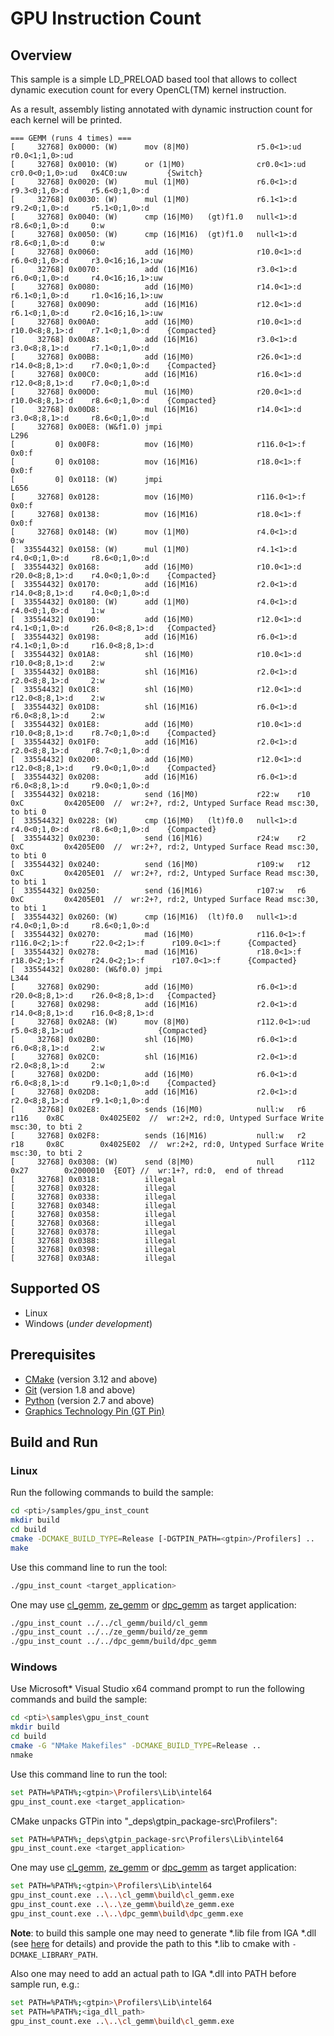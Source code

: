 # GPU Instruction Count

## Overview

This sample is a simple LD_PRELOAD based tool that allows to collect dynamic execution count for every OpenCL(TM) kernel instruction.

As a result, assembly listing annotated with dynamic instruction count for each kernel will be printed.

```console
=== GEMM (runs 4 times) ===
[     32768] 0x0000: (W)      mov (8|M0)               r5.0<1>:ud    r0.0<1;1,0>:ud
[     32768] 0x0010: (W)      or (1|M0)                cr0.0<1>:ud   cr0.0<0;1,0>:ud   0x4C0:uw         {Switch}
[     32768] 0x0020: (W)      mul (1|M0)               r6.0<1>:d     r9.3<0;1,0>:d     r5.6<0;1,0>:d
[     32768] 0x0030: (W)      mul (1|M0)               r6.1<1>:d     r9.2<0;1,0>:d     r5.1<0;1,0>:d
[     32768] 0x0040: (W)      cmp (16|M0)   (gt)f1.0   null<1>:d     r8.6<0;1,0>:d     0:w
[     32768] 0x0050: (W)      cmp (16|M16)  (gt)f1.0   null<1>:d     r8.6<0;1,0>:d     0:w
[     32768] 0x0060:          add (16|M0)              r10.0<1>:d    r6.0<0;1,0>:d     r3.0<16;16,1>:uw
[     32768] 0x0070:          add (16|M16)             r3.0<1>:d     r6.0<0;1,0>:d     r4.0<16;16,1>:uw
[     32768] 0x0080:          add (16|M0)              r14.0<1>:d    r6.1<0;1,0>:d     r1.0<16;16,1>:uw
[     32768] 0x0090:          add (16|M16)             r12.0<1>:d    r6.1<0;1,0>:d     r2.0<16;16,1>:uw
[     32768] 0x00A0:          add (16|M0)              r10.0<1>:d    r10.0<8;8,1>:d    r7.1<0;1,0>:d    {Compacted}
[     32768] 0x00A8:          add (16|M16)             r3.0<1>:d     r3.0<8;8,1>:d     r7.1<0;1,0>:d   
[     32768] 0x00B8:          add (16|M0)              r26.0<1>:d    r14.0<8;8,1>:d    r7.0<0;1,0>:d    {Compacted}
[     32768] 0x00C0:          add (16|M16)             r16.0<1>:d    r12.0<8;8,1>:d    r7.0<0;1,0>:d   
[     32768] 0x00D0:          mul (16|M0)              r20.0<1>:d    r10.0<8;8,1>:d    r8.6<0;1,0>:d    {Compacted}
[     32768] 0x00D8:          mul (16|M16)             r14.0<1>:d    r3.0<8;8,1>:d     r8.6<0;1,0>:d
[     32768] 0x00E8: (W&f1.0) jmpi                                 L296
[         0] 0x00F8:          mov (16|M0)              r116.0<1>:f   0x0:f
[         0] 0x0108:          mov (16|M16)             r18.0<1>:f    0x0:f
[         0] 0x0118: (W)      jmpi                                 L656
[     32768] 0x0128:          mov (16|M0)              r116.0<1>:f   0x0:f
[     32768] 0x0138:          mov (16|M16)             r18.0<1>:f    0x0:f
[     32768] 0x0148: (W)      mov (1|M0)               r4.0<1>:d     0:w
[  33554432] 0x0158: (W)      mul (1|M0)               r4.1<1>:d     r4.0<0;1,0>:d     r8.6<0;1,0>:d
[  33554432] 0x0168:          add (16|M0)              r10.0<1>:d    r20.0<8;8,1>:d    r4.0<0;1,0>:d    {Compacted}
[  33554432] 0x0170:          add (16|M16)             r2.0<1>:d     r14.0<8;8,1>:d    r4.0<0;1,0>:d
[  33554432] 0x0180: (W)      add (1|M0)               r4.0<1>:d     r4.0<0;1,0>:d     1:w
[  33554432] 0x0190:          add (16|M0)              r12.0<1>:d    r4.1<0;1,0>:d     r26.0<8;8,1>:d   {Compacted}
[  33554432] 0x0198:          add (16|M16)             r6.0<1>:d     r4.1<0;1,0>:d     r16.0<8;8,1>:d
[  33554432] 0x01A8:          shl (16|M0)              r10.0<1>:d    r10.0<8;8,1>:d    2:w
[  33554432] 0x01B8:          shl (16|M16)             r2.0<1>:d     r2.0<8;8,1>:d     2:w
[  33554432] 0x01C8:          shl (16|M0)              r12.0<1>:d    r12.0<8;8,1>:d    2:w
[  33554432] 0x01D8:          shl (16|M16)             r6.0<1>:d     r6.0<8;8,1>:d     2:w
[  33554432] 0x01E8:          add (16|M0)              r10.0<1>:d    r10.0<8;8,1>:d    r8.7<0;1,0>:d    {Compacted}
[  33554432] 0x01F0:          add (16|M16)             r2.0<1>:d     r2.0<8;8,1>:d     r8.7<0;1,0>:d
[  33554432] 0x0200:          add (16|M0)              r12.0<1>:d    r12.0<8;8,1>:d    r9.0<0;1,0>:d    {Compacted}
[  33554432] 0x0208:          add (16|M16)             r6.0<1>:d     r6.0<8;8,1>:d     r9.0<0;1,0>:d
[  33554432] 0x0218:          send (16|M0)             r22:w    r10     0xC         0x4205E00  //  wr:2+?, rd:2, Untyped Surface Read msc:30, to bti 0
[  33554432] 0x0228: (W)      cmp (16|M0)   (lt)f0.0   null<1>:d     r4.0<0;1,0>:d     r8.6<0;1,0>:d    {Compacted}
[  33554432] 0x0230:          send (16|M16)            r24:w    r2      0xC         0x4205E00  //  wr:2+?, rd:2, Untyped Surface Read msc:30, to bti 0
[  33554432] 0x0240:          send (16|M0)             r109:w   r12     0xC         0x4205E01  //  wr:2+?, rd:2, Untyped Surface Read msc:30, to bti 1
[  33554432] 0x0250:          send (16|M16)            r107:w   r6      0xC         0x4205E01  //  wr:2+?, rd:2, Untyped Surface Read msc:30, to bti 1
[  33554432] 0x0260: (W)      cmp (16|M16)  (lt)f0.0   null<1>:d     r4.0<0;1,0>:d     r8.6<0;1,0>:d
[  33554432] 0x0270:          mad (16|M0)              r116.0<1>:f   r116.0<2;1>:f     r22.0<2;1>:f      r109.0<1>:f      {Compacted}
[  33554432] 0x0278:          mad (16|M16)             r18.0<1>:f    r18.0<2;1>:f      r24.0<2;1>:f      r107.0<1>:f      {Compacted}
[  33554432] 0x0280: (W&f0.0) jmpi                                 L344
[     32768] 0x0290:          add (16|M0)              r6.0<1>:d     r20.0<8;8,1>:d    r26.0<8;8,1>:d   {Compacted}
[     32768] 0x0298:          add (16|M16)             r2.0<1>:d     r14.0<8;8,1>:d    r16.0<8;8,1>:d
[     32768] 0x02A8: (W)      mov (8|M0)               r112.0<1>:ud  r5.0<8;8,1>:ud                   {Compacted}
[     32768] 0x02B0:          shl (16|M0)              r6.0<1>:d     r6.0<8;8,1>:d     2:w
[     32768] 0x02C0:          shl (16|M16)             r2.0<1>:d     r2.0<8;8,1>:d     2:w
[     32768] 0x02D0:          add (16|M0)              r6.0<1>:d     r6.0<8;8,1>:d     r9.1<0;1,0>:d    {Compacted}
[     32768] 0x02D8:          add (16|M16)             r2.0<1>:d     r2.0<8;8,1>:d     r9.1<0;1,0>:d
[     32768] 0x02E8:          sends (16|M0)            null:w   r6      r116    0x8C        0x4025E02  //  wr:2+2, rd:0, Untyped Surface Write msc:30, to bti 2
[     32768] 0x02F8:          sends (16|M16)           null:w   r2      r18     0x8C        0x4025E02  //  wr:2+2, rd:0, Untyped Surface Write msc:30, to bti 2
[     32768] 0x0308: (W)      send (8|M0)              null     r112    0x27        0x2000010  {EOT} //  wr:1+?, rd:0,  end of thread
[     32768] 0x0318:          illegal
[     32768] 0x0328:          illegal
[     32768] 0x0338:          illegal
[     32768] 0x0348:          illegal
[     32768] 0x0358:          illegal
[     32768] 0x0368:          illegal
[     32768] 0x0378:          illegal
[     32768] 0x0388:          illegal
[     32768] 0x0398:          illegal
[     32768] 0x03A8:          illegal
```

## Supported OS

- Linux
- Windows (*under development*)

## Prerequisites

- [CMake](https://cmake.org/) (version 3.12 and above)
- [Git](https://git-scm.com/) (version 1.8 and above)
- [Python](https://www.python.org/) (version 2.7 and above)
- [Graphics Technology Pin (GT Pin)](https://software.intel.com/content/www/us/en/develop/articles/gtpin.html)

## Build and Run

### Linux

Run the following commands to build the sample:

```sh
cd <pti>/samples/gpu_inst_count
mkdir build
cd build
cmake -DCMAKE_BUILD_TYPE=Release [-DGTPIN_PATH=<gtpin>/Profilers] ..
make
```

Use this command line to run the tool:

```sh
./gpu_inst_count <target_application>
```

One may use [cl_gemm](../cl_gemm), [ze_gemm](../ze_gemm) or [dpc_gemm](../dpc_gemm) as target application:

```sh
./gpu_inst_count ../../cl_gemm/build/cl_gemm
./gpu_inst_count ../../ze_gemm/build/ze_gemm
./gpu_inst_count ../../dpc_gemm/build/dpc_gemm
```

### Windows

Use Microsoft* Visual Studio x64 command prompt to run the following commands and build the sample:

```sh
cd <pti>\samples\gpu_inst_count
mkdir build
cd build
cmake -G "NMake Makefiles" -DCMAKE_BUILD_TYPE=Release ..
nmake
```

Use this command line to run the tool:

```sh
set PATH=%PATH%;<gtpin>\Profilers\Lib\intel64
gpu_inst_count.exe <target_application>
```

CMake unpacks GTPin into "_deps\gtpin_package-src\Profilers":

```sh
set PATH=%PATH%;_deps\gtpin_package-src\Profilers\Lib\intel64
gpu_inst_count.exe <target_application>
```

One may use [cl_gemm](../cl_gemm), [ze_gemm](../ze_gemm) or [dpc_gemm](../dpc_gemm) as target application:

```sh
set PATH=%PATH%;<gtpin>\Profilers\Lib\intel64
gpu_inst_count.exe ..\..\cl_gemm\build\cl_gemm.exe
gpu_inst_count.exe ..\..\ze_gemm\build\ze_gemm.exe
gpu_inst_count.exe ..\..\dpc_gemm\build\dpc_gemm.exe
```

**Note**: to build this sample one may need to generate \*.lib file from IGA \*.dll (see [here](https://stackoverflow.com/questions/9946322/how-to-generate-an-import-library-lib-file-from-a-dll) for details) and provide the path to this \*.lib to cmake with `-DCMAKE_LIBRARY_PATH`.

Also one may need to add an actual path to IGA *.dll into PATH before sample run, e.g.:

```sh
set PATH=%PATH%;<gtpin>\Profilers\Lib\intel64
set PATH=%PATH%;<iga_dll_path>
gpu_inst_count.exe ..\..\cl_gemm\build\cl_gemm.exe
```

